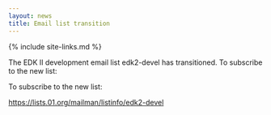 ```yaml
---
layout: news
title: Email list transition
---
```

{% include site-links.md %}

The EDK II development email list edk2-devel has transitioned. To subscribe to the new list: 

To subscribe to the new list:

<https://lists.01.org/mailman/listinfo/edk2-devel>
